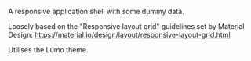 A responsive application shell with some dummy data.

Loosely based on the "Responsive layout grid" guidelines set by Material Design:
https://material.io/design/layout/responsive-layout-grid.html

Utilises the Lumo theme.
